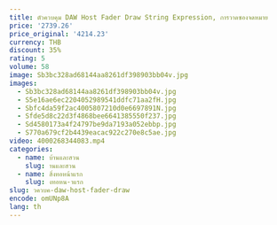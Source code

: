 ```yaml
---
title: ตัวควบคุม DAW Host Fader Draw String Expression, การวาดซองจดหมาย
price: '2739.26'
price_original: '4214.23'
currency: THB
discount: 35%
rating: 5
volume: 58
image: Sb3bc328ad68144aa8261df398903bb04v.jpg
images:
  - Sb3bc328ad68144aa8261df398903bb04v.jpg
  - S5e16ae6ec2204052989541ddfc71aa2fH.jpg
  - Sbfc4da59f2ac4005807210d0e6697891N.jpg
  - Sfde5d8c22d3f4868bee6641385550f237.jpg
  - Sd4580173a4f24797be9da7193a052ebbp.jpg
  - S770a679cf2b4439eacac922c270e8c5ae.jpg
video: 4000268344083.mp4
categories:
  - name: บ้านและสวน
    slug: านและสวน
  - name: สิ่งทอหน้าแรก
    slug: งทอหน-าแรก
slug: วควบค-daw-host-fader-draw
encode: omUNp8A
lang: th
---
```

  
